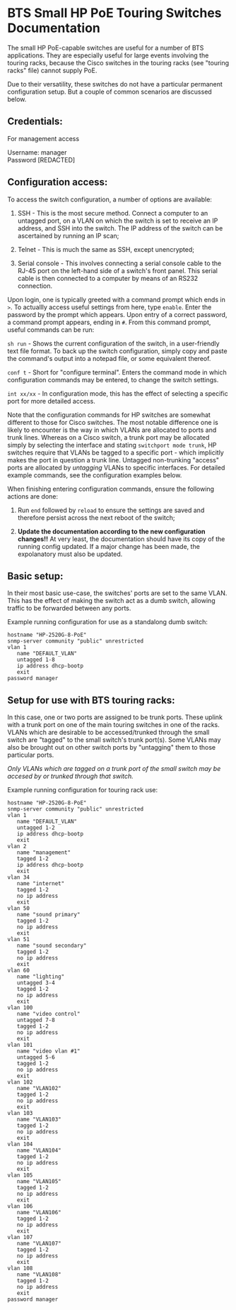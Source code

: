 BTS Small HP PoE Touring Switches Documentation
===============================================

The small HP PoE-capable switches are useful for a number of BTS applications. They are especially useful for large events involving the
touring racks, because the Cisco switches in the touring racks (see "touring racks" file) cannot supply PoE.

Due to their versatility, these switches do not have a particular permanent configuration setup. But a couple of common scenarios are discussed below.

Credentials:
------------

For management access

Username: manager\
Password [REDACTED]

Configuration access:
---------------------

To access the switch configuration, a number of options are available:

1. SSH            - This is the most secure method. Connect a computer to an untagged port, on a VLAN on which the switch is set to receive an IP address,                     and SSH into the switch. The IP address of the switch can be ascertained by running an IP scan;
         
2. Telnet         - This is much the same as SSH, except unencrypted;

3. Serial console - This involves connecting a serial console cable to the RJ-45 port on the left-hand side of a switch's front panel. This serial cable is                     then connected to a computer by means of an RS232 connection.
                   
Upon login, one is typically greeted with a command prompt which ends in `>`. To actuallly access useful settings from here, type `enable`.
Enter the password by the prompt which appears. Upon entry of a correct password, a command prompt appears, ending in `#`. From this command prompt, useful commands can be run:

`sh run`          - Shows the current configuration of the switch, in a user-friendly text file format. To back up the switch configuration, simply copy                       and paste the command's output into a notepad file, or some equivalent thereof.
           
 `conf t`         - Short for "configure terminal". Enters the command mode in which configuration commands may be entered, to change the switch
                    settings.
                    
 `int xx/xx`      - In configuration mode, this has the effect of selecting a specific port for more detailed access.

Note that the configuration commands for HP switches are somewhat different to those for Cisco switches. The most notable difference one is likely
to encounter is the way in which VLANs are allocated to ports and trunk lines. Whereas on a Cisco switch, a trunk port may be allocated simply
by selecting the interface and stating `switchport mode trunk`, HP switches require that VLANs be tagged to a specific port - which implicitly makes the port in question a trunk line. Untagged non-trunking "access" ports are allocated by _untagging_ VLANs to specific interfaces. For detailed example commands, see the configuration examples below.

When finishing entering configuration commands, ensure the following actions are done:

1. Run `end` followed by `reload` to ensure the settings are saved and therefore persist across the next reboot of the switch;

2. **Update the documentation according to the new configuration changes!!** At very least, the documentation should have its copy of the running
   config updated. If a major change has been made, the expolanatory must also be updated.

Basic setup:
------------

In their most basic use-case, the switches' ports are set to the same VLAN. This has the effect of making the switch act as a dumb switch, allowing
traffic to be forwarded between any ports.

Example running configuration for use as a standalong dumb switch:

```
hostname "HP-2520G-8-PoE"
snmp-server community "public" unrestricted
vlan 1
   name "DEFAULT_VLAN"
   untagged 1-8
   ip address dhcp-bootp
   exit
password manager
```

Setup for use with BTS touring racks:
-------------------------------------

In this case, one or two ports are assigned to be trunk ports. These uplink with a trunk port on one of the main touring switches
in one of the racks. VLANs which
are desirable to be accessed/trunked through the small switch are "tagged" to the small switch's trunk port(s). Some VLANs may also be brought out on other
switch ports by "untagging" them to those particular ports.

_Only VLANs which are tagged on a trunk port of the small switch may be accesed by or trunked through that switch._

Example running configuration for touring rack use:

```
hostname "HP-2520G-8-PoE"
snmp-server community "public" unrestricted
vlan 1
   name "DEFAULT_VLAN"
   untagged 1-2
   ip address dhcp-bootp
   exit
vlan 2
   name "management"
   tagged 1-2
   ip address dhcp-bootp
   exit
vlan 34
   name "internet"
   tagged 1-2
   no ip address
   exit
vlan 50
   name "sound primary"
   tagged 1-2
   no ip address
   exit
vlan 51
   name "sound secondary"
   tagged 1-2
   no ip address
   exit
vlan 60
   name "lighting"
   untagged 3-4
   tagged 1-2
   no ip address
   exit
vlan 100
   name "video control"
   untagged 7-8
   tagged 1-2
   no ip address
   exit
vlan 101
   name "video vlan #1"
   untagged 5-6
   tagged 1-2
   no ip address
   exit
vlan 102
   name "VLAN102"
   tagged 1-2
   no ip address
   exit
vlan 103
   name "VLAN103"
   tagged 1-2
   no ip address
   exit
vlan 104
   name "VLAN104"
   tagged 1-2
   no ip address
   exit
vlan 105
   name "VLAN105"
   tagged 1-2
   no ip address
   exit
vlan 106
   name "VLAN106"
   tagged 1-2
   no ip address
   exit
vlan 107
   name "VLAN107"
   tagged 1-2
   no ip address
   exit
vlan 108
   name "VLAN108"
   tagged 1-2
   no ip address
   exit
password manager
```
